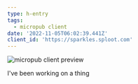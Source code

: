 ```yaml
---
type: h-entry
tags:
  - micropub client
date: '2022-11-05T06:02:39.441Z'
client_id: 'https://sparkles.sploot.com'
---
```

![micropub client preview](/uploads/1667628099_Screenshot_20221105-005947_Samsung%20Internet.jpg)

I've been working on a thing
